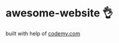# awesome-website :ok_hand:                                                                                                                                                                       
built with help of <a href="http://johnelder.com/">codemy.com</a>
